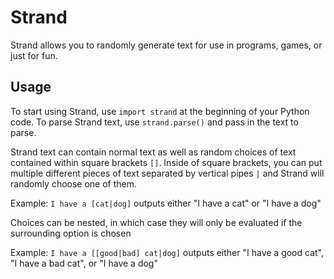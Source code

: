 # Strand
Strand allows you to randomly generate text for use in programs, games, or just for fun.
## Usage
To start using Strand, use `import strand` at the beginning of your Python code. To parse Strand text, use `strand.parse()` and pass in the text to parse.

Strand text can contain normal text as well as random choices of text contained within square brackets `[]`. Inside of square brackets, you can put multiple different pieces of text separated by vertical pipes `|` and Strand will randomly choose one of them.

Example: `I have a [cat|dog]` outputs either "I have a cat" or "I have a dog"

Choices can be nested, in which case they will only be evaluated if the surrounding option is chosen

Example: `I have a [[good|bad] cat|dog]` outputs either "I have a good cat", "I have a bad cat", or "I have a dog"
